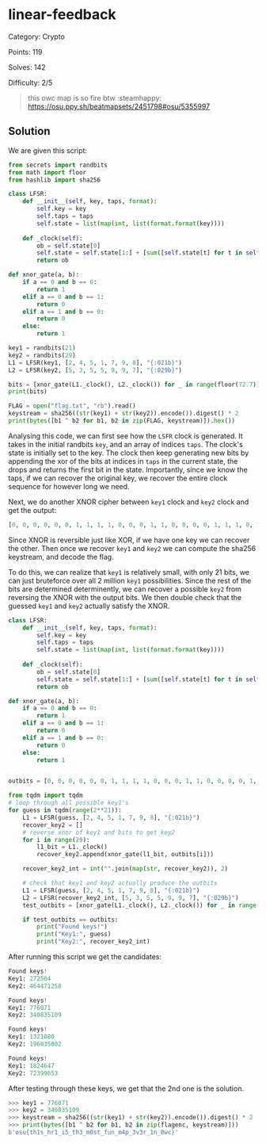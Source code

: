 # linear-feedback

Category: Crypto

Points: 119

Solves: 142

Difficulty: 2/5

>this owc map is so fire btw :steamhappy: https://osu.ppy.sh/beatmapsets/2451798#osu/5355997


## Solution

We are given this script:

```py
from secrets import randbits
from math import floor
from hashlib import sha256

class LFSR:
    def __init__(self, key, taps, format):
        self.key = key
        self.taps = taps
        self.state = list(map(int, list(format.format(key))))
    
    def _clock(self):
        ob = self.state[0]
        self.state = self.state[1:] + [sum([self.state[t] for t in self.taps]) % 2]
        return ob

def xnor_gate(a, b):
    if a == 0 and b == 0:
        return 1
    elif a == 0 and b == 1:
        return 0
    elif a == 1 and b == 0:
        return 0
    else:
        return 1

key1 = randbits(21)
key2 = randbits(29)
L1 = LFSR(key1, [2, 4, 5, 1, 7, 9, 8], "{:021b}")
L2 = LFSR(key2, [5, 3, 5, 5, 9, 9, 7], "{:029b}")

bits = [xnor_gate(L1._clock(), L2._clock()) for _ in range(floor(72.7))]
print(bits)

FLAG = open("flag.txt", "rb").read()
keystream = sha256((str(key1) + str(key2)).encode()).digest() * 2
print(bytes([b1 ^ b2 for b1, b2 in zip(FLAG, keystream)]).hex())
```

Analysing this code, we can first see how the `LSFR` clock is generated. It takes in the initial randbits `key`, and an array of indices `taps`. The clock's state is initially set to the key. The clock then keep generating new bits by appending the xor of the bits at indices in `taps` in the current state, the drops and returns the first bit in the state. Importantly, since we know the taps, if we can recover the original key, we recover the entire clock sequence for however long we need.

Next, we do another XNOR cipher between `key1` clock and `key2` clock and get the output:
```py
[0, 0, 0, 0, 0, 0, 1, 1, 1, 1, 0, 0, 0, 1, 1, 0, 0, 0, 0, 1, 1, 1, 0, 1, 1, 1, 0, 1, 1, 0, 1, 1, 0, 0, 1, 0, 1, 0, 1, 0, 1, 1, 1, 1, 0, 1, 0, 1, 0, 0, 1, 1, 1, 0, 1, 1, 0, 0, 0, 0, 0, 1, 1, 0, 0, 0, 0, 1, 0, 1, 0, 0]
```

Since XNOR is reversible just like XOR, if we have one key we can recover the other. Then once we recover `key1` and `key2` we can compute the sha256 keystream, and decode the flag.

To do this, we can realize that `key1` is relatively small, with only 21 bits, we can just bruteforce over all 2 million `key1` possibilities. Since the rest of the bits are determined determinently, we can recover a possible `key2` from reversing the XNOR with the output bits. We then double check that the guessed `key1` and `key2` actually satisfy the XNOR.

```py
class LFSR:
    def __init__(self, key, taps, format):
        self.key = key
        self.taps = taps
        self.state = list(map(int, list(format.format(key))))
    
    def _clock(self):
        ob = self.state[0]
        self.state = self.state[1:] + [sum([self.state[t] for t in self.taps]) % 2]
        return ob

def xnor_gate(a, b):
    if a == 0 and b == 0:
        return 1
    elif a == 0 and b == 1:
        return 0
    elif a == 1 and b == 0:
        return 0
    else:
        return 1


outbits = [0, 0, 0, 0, 0, 0, 1, 1, 1, 1, 0, 0, 0, 1, 1, 0, 0, 0, 0, 1, 1, 1, 0, 1, 1, 1, 0, 1, 1, 0, 1, 1, 0, 0, 1, 0, 1, 0, 1, 0, 1, 1, 1, 1, 0, 1, 0, 1, 0, 0, 1, 1, 1, 0, 1, 1, 0, 0, 0, 0, 0, 1, 1, 0, 0, 0, 0, 1, 0, 1, 0, 0]

from tqdm import tqdm
# loop through all possible key1's
for guess in tqdm(range(2**21)):
    L1 = LFSR(guess, [2, 4, 5, 1, 7, 9, 8], "{:021b}")
    recover_key2 = []
    # reverse xnor of key1 and bits to get key2
    for i in range(29):
        l1_bit = L1._clock()
        recover_key2.append(xnor_gate(l1_bit, outbits[i]))

    recover_key2_int = int("".join(map(str, recover_key2)), 2)

    # check that key1 and key2 actually produce the outbits
    L1 = LFSR(guess, [2, 4, 5, 1, 7, 9, 8], "{:021b}")
    L2 = LFSR(recover_key2_int, [5, 3, 5, 5, 9, 9, 7], "{:029b}")
    test_outbits = [xnor_gate(L1._clock(), L2._clock()) for _ in range(72)]

    if test_outbits == outbits:
        print("Found keys!")
        print("Key1:", guess)
        print("Key2:", recover_key2_int)
```

After running this script we get the candidates:

```py
Found keys!
Key1: 272504
Key2: 464471258

Found keys!
Key1: 776071
Key2: 340835109

Found keys!
Key1: 1321080
Key2: 196035802

Found keys!
Key1: 1824647
Key2: 72399653
```

After testing through these keys, we get that the 2nd one is the solution.

```py
>>> key1 = 776071
>>> key2 = 340835109                                                                                             >>> flagenc = bytes.fromhex("9f7f799ec2fb64e743d8ed06ca6be98e24724c9ca48e21013c8baefe83b5a304af3f7ad6c4cc64fa4380e854e8")
>>> keystream = sha256((str(key1) + str(key2)).encode()).digest() * 2
>>> print(bytes([b1 ^ b2 for b1, b2 in zip(flagenc, keystream)]))
b'osu{th1s_hr1_i5_th3_m0st_fun_m4p_3v3r_1n_0wc}'
```
